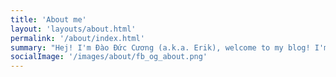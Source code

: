 ```yaml
---
title: 'About me'
layout: 'layouts/about.html'
permalink: '/about/index.html'
summary: "Hej! I'm Đào Đức Cương (a.k.a. Erik), welcome to my blog! I'm a software engineer and machine learning lover with five+ years of experience. I'm super excited to share with you what I've learned in this blog."
socialImage: '/images/about/fb_og_about.png'
---
```

